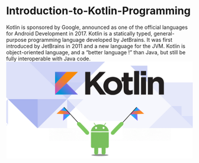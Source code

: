 # Introduction-to-Kotlin-Programming
Kotlin is sponsored by Google, announced as one of the official languages for Android Development in 2017.  Kotlin is a statically typed, general-purpose programming language developed by JetBrains. It was first introduced by JetBrains in 2011 and a new language for the JVM. Kotlin is object-oriented language, and a “better language !” than Java, but still be fully interoperable with Java code.  
![Kotlin](Kotlin.png)

